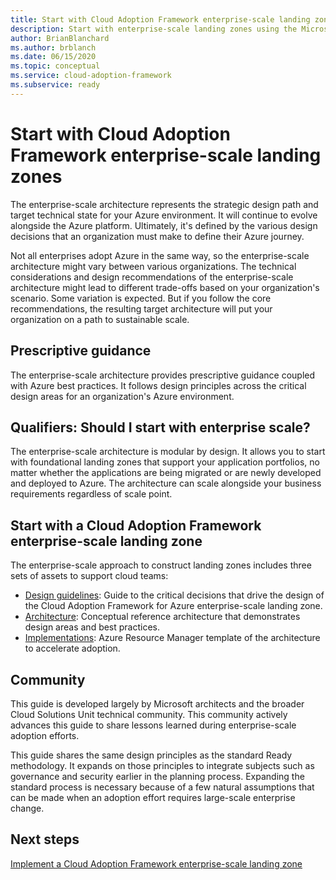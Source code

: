 ```yaml
---
title: Start with Cloud Adoption Framework enterprise-scale landing zones
description: Start with enterprise-scale landing zones using the Microsoft Cloud Adoption Framework for Azure.
author: BrianBlanchard
ms.author: brblanch
ms.date: 06/15/2020
ms.topic: conceptual
ms.service: cloud-adoption-framework
ms.subservice: ready
---
```


# Start with Cloud Adoption Framework enterprise-scale landing zones

The enterprise-scale architecture represents the strategic design path and target technical state for your Azure environment. It will continue to evolve alongside the Azure platform. Ultimately, it's defined by the various design decisions that an organization must make to define their Azure journey.

Not all enterprises adopt Azure in the same way, so the enterprise-scale architecture might vary between various organizations. The technical considerations and design recommendations of the enterprise-scale architecture might lead to different trade-offs based on your organization's scenario. Some variation is expected. But if you follow the core recommendations, the resulting target architecture will put your organization on a path to sustainable scale.

## Prescriptive guidance

The enterprise-scale architecture provides prescriptive guidance coupled with Azure best practices. It follows design principles across the critical design areas for an organization's Azure environment.

## Qualifiers: Should I start with enterprise scale?

The enterprise-scale architecture is modular by design. It allows you to start with foundational landing zones that support your application portfolios, no matter whether the applications are being migrated or are newly developed and deployed to Azure. The architecture can scale alongside your business requirements regardless of scale point.

## Start with a Cloud Adoption Framework enterprise-scale landing zone

The enterprise-scale approach to construct landing zones includes three sets of assets to support cloud teams:

- [Design guidelines](./design-guidelines.md): Guide to the critical decisions that drive the design of the Cloud Adoption Framework for Azure enterprise-scale landing zone.
- [Architecture](./architecture.md): Conceptual reference architecture that demonstrates design areas and best practices.
- [Implementations](./implementation.md): Azure Resource Manager template of the architecture to accelerate adoption.

<!-- TODO: Reinstate once template.md is ready.
- [Template](./template.md): A documentation template to quickly capture decisions and any deviation from the suggested architecture or implementation.
-->

## Community

<!-- docsTest:ignore "Cloud Solutions Unit" -->

This guide is developed largely by Microsoft architects and the broader Cloud Solutions Unit technical community. This community actively advances this guide to share lessons learned during enterprise-scale adoption efforts.

This guide shares the same design principles as the standard Ready methodology. It expands on those principles to integrate subjects such as governance and security earlier in the planning process. Expanding the standard process is necessary because of a few natural assumptions that can be made when an adoption effort requires large-scale enterprise change.

## Next steps

[Implement a Cloud Adoption Framework enterprise-scale landing zone](./implementation.md)

